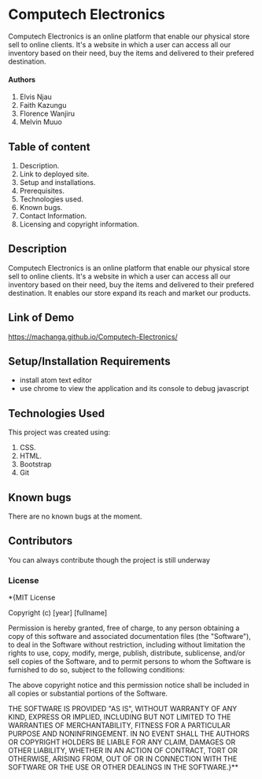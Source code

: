 # Computech Electronics
Computech Electronics is an online platform that enable our physical store sell to online clients. It's a website in which a user can access all our inventory based on their need, buy the items and delivered to their prefered destination.

#### Authors
1. Elvis Njau
2. Faith Kazungu
3. Florence Wanjiru
4. Melvin Muuo

## Table of content
1. Description.
2. Link to deployed site.
3. Setup and installations.
4. Prerequisites.
5. Technologies used.
6. Known bugs.
7. Contact Information.
8. Licensing and copyright information.

## Description
Computech Electronics is an online platform that enable our physical store sell to online clients. It's a website in which a user can access all our inventory based on their need, buy the items and delivered to their prefered destination. It enables our store expand its reach and market our products.

## Link of Demo
https://machanga.github.io/Computech-Electronics/

## Setup/Installation Requirements
* install atom text editor
* use chrome to view the application and its console to debug javascript
 
## Technologies Used
This project was created using:

  1. CSS.
  2. HTML.
  3. Bootstrap
  4. Git

## Known bugs
There are no known bugs at the moment.


## Contributors
You can always contribute though the project is still underway

### License
*{MIT License

Copyright (c) [year] [fullname]

Permission is hereby granted, free of charge, to any person obtaining a copy
of this software and associated documentation files (the "Software"), to deal
in the Software without restriction, including without limitation the rights
to use, copy, modify, merge, publish, distribute, sublicense, and/or sell
copies of the Software, and to permit persons to whom the Software is
furnished to do so, subject to the following conditions:

The above copyright notice and this permission notice shall be included in all
copies or substantial portions of the Software.

THE SOFTWARE IS PROVIDED "AS IS", WITHOUT WARRANTY OF ANY KIND, EXPRESS OR
IMPLIED, INCLUDING BUT NOT LIMITED TO THE WARRANTIES OF MERCHANTABILITY,
FITNESS FOR A PARTICULAR PURPOSE AND NONINFRINGEMENT. IN NO EVENT SHALL THE
AUTHORS OR COPYRIGHT HOLDERS BE LIABLE FOR ANY CLAIM, DAMAGES OR OTHER
LIABILITY, WHETHER IN AN ACTION OF CONTRACT, TORT OR OTHERWISE, ARISING FROM,
OUT OF OR IN CONNECTION WITH THE SOFTWARE OR THE USE OR OTHER DEALINGS IN THE
SOFTWARE.}**
